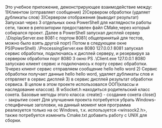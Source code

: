 Это учебное приложение, демонстрирующее взаимодействие между:
1)Клиентом (отправляет сообщения)
2)Сервером обработки (удаляет дубликаты слов)
3)Сервером отображения (выводит результат)
Запускал через 3 отдельных окна PowerShell для наглядности работы сети, также в репозитории предоставлен файл CMake,через который собирался проект.
Далее в PowerShell запускал дисплей сервер .\DisplayServer.exe 8081 с портом 8081( общепринятый для тестов, можно было взять другой порт)
Потом в следующем окне PS(PowerShell) .\ProcessingServer.exe 8080 127.0.0.1 8081 запускал сервис обработки, подключаясь к дисплей серверу, и резервируя за сервером обработки порт 8080
3 окно PS .\Client.exe 127.0.0.1 8080 запускаю клиент сервис и подключаюсь к порту сервис обработки.
1)через клиент сервис отправляем сообщение hello hello word
2) Сервис обработки получает данные hello hello word, удаляет дубликаты слов и отпрвляет в сервис дисплей
3) в сервис дисплей результат обработки сервиса.
В целом в этом проекте использовался ООП(классы и наследование классов). В wSocket.h находиться родительский класс сокета. Базовые методы этого класса:
create() - создание сокета
close() - закрытие сокет
Для улучшения проекта потребуется убрать Windows-специфичные заголовки, на данный момент моя программа реализуется только на ос Windows, т.к. используется  <winsock2.h>, также потребуется изменить Cmake.txt добавить работу с UNIX для сборки.
